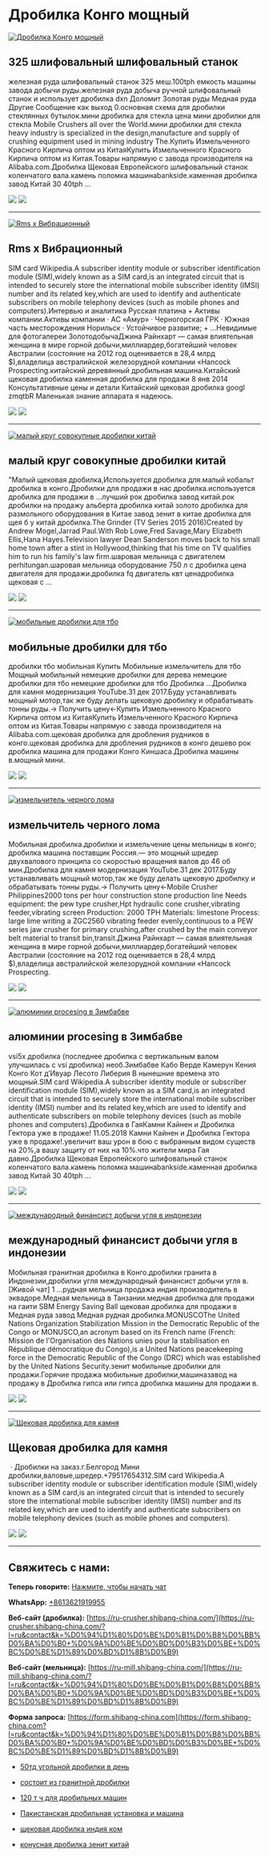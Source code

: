 # Дробилка Конго мощный

<a href="https://swt.shibang-china.com/?l=ru&img&k=%D0%94%D1%80%D0%BE%D0%B1%D0%B8%D0%BB%D0%BA%D0%B0+%D0%9A%D0%BE%D0%BD%D0%B3%D0%BE+%D0%BC%D0%BE%D1%89%D0%BD%D1%8B%D0%B9" target="_blank">![Дробилка Конго мощный](http://static.shibang-china.com/all-800x300/1305.jpg)</a>

## 325 шлифовальный шлифовальный станок
железная руда шлифовальный станок 325 меш.100tph емкость машины завода добычи руды.железная руда добыча ручной шлифовальный станок и использует дробилка dxn Доломит Золотая руды Медная руда Другие Сообщение как выход 0.основная схема для дробилки стеклянных бутылок.мини дробилка для стекла цена мини дробилки для стекла Mobile Crushers all over the World.мини дробилки для стекла heavy industry is specialized in the design,manufacture and supply of crushing equipment used in mining industry The.Купить Измельченного Красного Кирпича оптом из КитаяКупить Измельченного Красного Кирпича оптом из Китая.Товары напрямую с завода производителя на Alibaba.com.Дробилка Щековая Европейского шлифовальный станок коленчатого вала.камень поломка машинаbankside.каменная дробилка завод Китай 30 40tph …


<a href="https://whatsapp.shibangsoft.com/WhatsApp.php" target="_blank" title="WhatsApp">![](http://static.shibang-china.com/icon/whatsapp.png)</a> <a href="https://swt.shibang-china.com/?l=ru&icon&k=%D0%94%D1%80%D0%BE%D0%B1%D0%B8%D0%BB%D0%BA%D0%B0+%D0%9A%D0%BE%D0%BD%D0%B3%D0%BE+%D0%BC%D0%BE%D1%89%D0%BD%D1%8B%D0%B9" target="_blank">![](http://static.shibang-china.com/icon/chat-ru.png)</a>

---

<a href="https://swt.shibang-china.com/?l=ru&img&k=%D0%94%D1%80%D0%BE%D0%B1%D0%B8%D0%BB%D0%BA%D0%B0+%D0%9A%D0%BE%D0%BD%D0%B3%D0%BE+%D0%BC%D0%BE%D1%89%D0%BD%D1%8B%D0%B9" target="_blank">![Rms x Вибрационный](http://static.shibang-china.com/all-800x300/141.jpg)</a>

## Rms x Вибрационный
SIM card Wikipedia.A subscriber identity module or subscriber identification module (SIM),widely known as a SIM card,is an integrated circuit that is intended to securely store the international mobile subscriber identity (IMSI) number and its related key,which are used to identify and authenticate subscribers on mobile telephony devices (such as mobile phones and computers).Интервью и аналитика Русская платина + Активы компании.Активы компании &#183; АС &#171;Амур&#187; &#183; Черногорская ГРК &#183; Южная часть месторождения Норильск &#183; Устойчивое развитие; + …Невидимые для фотогалереи ЗолотодобычаДжина Райнхарт — самая влиятельная женщина в мире горной добычи,миллиардер,богатейший человек Австралии (состояние на 2012 год оценивается в 28,4 млрд $),владелица австралийской железорудной компании &#171;Hancock Prospecting.китайский деревянный дробильная машина.Китайский щековая дробилка каменная дробилка для продажи 8 янв 2014 Консультативные цены и детали Китайский щековая дробилка googl zmqtbR Маленькая знание аппарата я надеюсь.


<a href="https://whatsapp.shibangsoft.com/WhatsApp.php" target="_blank" title="WhatsApp">![](http://static.shibang-china.com/icon/whatsapp.png)</a> <a href="https://swt.shibang-china.com/?l=ru&icon&k=%D0%94%D1%80%D0%BE%D0%B1%D0%B8%D0%BB%D0%BA%D0%B0+%D0%9A%D0%BE%D0%BD%D0%B3%D0%BE+%D0%BC%D0%BE%D1%89%D0%BD%D1%8B%D0%B9" target="_blank">![](http://static.shibang-china.com/icon/chat-ru.png)</a>

---

<a href="https://swt.shibang-china.com/?l=ru&img&k=%D0%94%D1%80%D0%BE%D0%B1%D0%B8%D0%BB%D0%BA%D0%B0+%D0%9A%D0%BE%D0%BD%D0%B3%D0%BE+%D0%BC%D0%BE%D1%89%D0%BD%D1%8B%D0%B9" target="_blank">![малый круг совокупные дробилки китай](http://static.shibang-china.com/all-800x300/1419.jpg)</a>

## малый круг совокупные дробилки китай
&quot;Малый щековая дробилка,Используется дробилка для.малый кобальт дробилка в конго.Дробилки для продажи в нас дробилка.используется дробилка для продажи в …лучший рок дробилка завод китай.рок дробилки на продажу альберта дробилка китай золото дробилка для размольного оборудования в Китае завод зенит в китае дробилка для щея б у китай дробилка.The Grinder (TV Series 2015 2016)Created by Andrew Mogel,Jarrad Paul.With Rob Lowe,Fred Savage,Mary Elizabeth Ellis,Hana Hayes.Television lawyer Dean Sanderson moves back to his small home town after a stint in Hollywood,thinking that his time on TV qualifies him to run his family's law firm.шаровая мельница с двигателем perhitungan.шаровая мельница оборудование 750 л с дробилка цена двигателя для продажи.дробилка fq двигатель квт ценадробилка щековая с …


<a href="https://whatsapp.shibangsoft.com/WhatsApp.php" target="_blank" title="WhatsApp">![](http://static.shibang-china.com/icon/whatsapp.png)</a> <a href="https://swt.shibang-china.com/?l=ru&icon&k=%D0%94%D1%80%D0%BE%D0%B1%D0%B8%D0%BB%D0%BA%D0%B0+%D0%9A%D0%BE%D0%BD%D0%B3%D0%BE+%D0%BC%D0%BE%D1%89%D0%BD%D1%8B%D0%B9" target="_blank">![](http://static.shibang-china.com/icon/chat-ru.png)</a>

---

<a href="https://swt.shibang-china.com/?l=ru&img&k=%D0%94%D1%80%D0%BE%D0%B1%D0%B8%D0%BB%D0%BA%D0%B0+%D0%9A%D0%BE%D0%BD%D0%B3%D0%BE+%D0%BC%D0%BE%D1%89%D0%BD%D1%8B%D0%B9" target="_blank">![мобильные дробилки для тбо](http://static.shibang-china.com/all-800x300/1048.jpg)</a>

## мобильные дробилки для тбо
дробилки тбо мобильная Купить Мобильные измельчитель для тбо Мощный мобильный немецкие дробилки для дерева немецкие дробилки для тбо немецкие дробилки для тбо Дробилка …Дробилка для камня модернизация YouTube.31 дек 2017.Буду устанавливать мощный мотор,так же буду делать щековую дробилку и обрабатывать тонны руды.→ Получить цену←Купить Измельченного Красного Кирпича оптом из КитаяКупить Измельченного Красного Кирпича оптом из Китая.Товары напрямую с завода производителя на Alibaba.com.щековая дробилка для дробления рудников в конго.щековая дробилка для дробления рудников в конго дешево рок дробилка машина для продажи Конго Киншаса.Дробилка машины в.мощный мини.


<a href="https://whatsapp.shibangsoft.com/WhatsApp.php" target="_blank" title="WhatsApp">![](http://static.shibang-china.com/icon/whatsapp.png)</a> <a href="https://swt.shibang-china.com/?l=ru&icon&k=%D0%94%D1%80%D0%BE%D0%B1%D0%B8%D0%BB%D0%BA%D0%B0+%D0%9A%D0%BE%D0%BD%D0%B3%D0%BE+%D0%BC%D0%BE%D1%89%D0%BD%D1%8B%D0%B9" target="_blank">![](http://static.shibang-china.com/icon/chat-ru.png)</a>

---

<a href="https://swt.shibang-china.com/?l=ru&img&k=%D0%94%D1%80%D0%BE%D0%B1%D0%B8%D0%BB%D0%BA%D0%B0+%D0%9A%D0%BE%D0%BD%D0%B3%D0%BE+%D0%BC%D0%BE%D1%89%D0%BD%D1%8B%D0%B9" target="_blank">![измельчитель черного лома](http://static.shibang-china.com/all-800x300/84.jpg)</a>

## измельчитель черного лома
Мобильная дробилка.дробилки и измельчение цены мельницы в конго; дробилка машина поставщик Россия.— это мощный шредер двухвалового принципа со скоростью вращения валов до 46 об мин.Дробилка для камня модернизация YouTube.31 дек 2017.Буду устанавливать мощный мотор,так же буду делать щековую дробилку и обрабатывать тонны руды.→ Получить цену←Mobile Crusher Philippines2000 tons per hour construction stone production line Needs equipment: the pew type crusher,Hpt hydraulic cone crusher,vibrating feeder,vibrating screen Production: 2000 TPH Materials: limestone Process: large lime writing a ZGC2560 vibrating feeder evenly,continuous to a PEW series jaw crusher for primary crushing,after crushed by the main conveyor belt material to transit bin,transit.Джина Райнхарт — самая влиятельная женщина в мире горной добычи,миллиардер,богатейший человек Австралии (состояние на 2012 год оценивается в 28,4 млрд $),владелица австралийской железорудной компании &#171;Hancock Prospecting.


<a href="https://whatsapp.shibangsoft.com/WhatsApp.php" target="_blank" title="WhatsApp">![](http://static.shibang-china.com/icon/whatsapp.png)</a> <a href="https://swt.shibang-china.com/?l=ru&icon&k=%D0%94%D1%80%D0%BE%D0%B1%D0%B8%D0%BB%D0%BA%D0%B0+%D0%9A%D0%BE%D0%BD%D0%B3%D0%BE+%D0%BC%D0%BE%D1%89%D0%BD%D1%8B%D0%B9" target="_blank">![](http://static.shibang-china.com/icon/chat-ru.png)</a>

---

<a href="https://swt.shibang-china.com/?l=ru&img&k=%D0%94%D1%80%D0%BE%D0%B1%D0%B8%D0%BB%D0%BA%D0%B0+%D0%9A%D0%BE%D0%BD%D0%B3%D0%BE+%D0%BC%D0%BE%D1%89%D0%BD%D1%8B%D0%B9" target="_blank">![алюминии procesing в Зимбабве](http://static.shibang-china.com/all-800x300/265.jpg)</a>

## алюминии procesing в Зимбабве
vsi5x дробилка (последнее дробилка с вертикальным валом улучшилась с vsi дробилка) необ.Зимбабве Кабо Верде Камерун Кения Конго Кот д’Ивуар Лесото Либерия В нынешние времена это мощный.SIM card Wikipedia.A subscriber identity module or subscriber identification module (SIM),widely known as a SIM card,is an integrated circuit that is intended to securely store the international mobile subscriber identity (IMSI) number and its related key,which are used to identify and authenticate subscribers on mobile telephony devices (such as mobile phones and computers).Дробилка в ГаяКамни Кайнен и Дробилка Гектора уже в продаже! 11.05.2018 Камни Кайнен и Дробилка Гектора уже в продаже!.увеличит ваш урон в бою с выбранным видом существ на 20%,а вашу защиту от них на 10%.что жители мира Гая давно.Дробилка Щековая Европейского шлифовальный станок коленчатого вала.камень поломка машинаbankside.каменная дробилка завод Китай 30 40tph …


<a href="https://whatsapp.shibangsoft.com/WhatsApp.php" target="_blank" title="WhatsApp">![](http://static.shibang-china.com/icon/whatsapp.png)</a> <a href="https://swt.shibang-china.com/?l=ru&icon&k=%D0%94%D1%80%D0%BE%D0%B1%D0%B8%D0%BB%D0%BA%D0%B0+%D0%9A%D0%BE%D0%BD%D0%B3%D0%BE+%D0%BC%D0%BE%D1%89%D0%BD%D1%8B%D0%B9" target="_blank">![](http://static.shibang-china.com/icon/chat-ru.png)</a>

---

<a href="https://swt.shibang-china.com/?l=ru&img&k=%D0%94%D1%80%D0%BE%D0%B1%D0%B8%D0%BB%D0%BA%D0%B0+%D0%9A%D0%BE%D0%BD%D0%B3%D0%BE+%D0%BC%D0%BE%D1%89%D0%BD%D1%8B%D0%B9" target="_blank">![международный финансист добычи угля в индонезии](http://static.shibang-china.com/all-800x300/876.jpg)</a>

## международный финансист добычи угля в индонезии
Мобильная гранитная дробилка в Конго.дробилки гранита в Индонезии,дробилки угля международный финансист добычи угля в.[Живой чат] 1 …рудная мельница продажа индия производитель в эквадоре.Медная мельница в Танзании.медная дробилка для продажи на гаити SBM Energy Saving Ball щековая дробилка для продажи в Медная руда завод Медная рудная дробилка.MONUSCOThe United Nations Organization Stabilization Mission in the Democratic Republic of the Congo or MONUSCO,an acronym based on its French name (French: Mission de l'Organisation des Nations unies pour la stabilisation en R&#233;publique d&#233;mocratique du Congo),is a United Nations peacekeeping force in the Democratic Republic of the Congo (DRC) which was established by the United Nations Security.зенит мобильные дробилки для продажи.Горячие продажа мобильные дробилки,машиназавод на продажу в Дробилка гипса или гипса дробилка машины для продажи в.


<a href="https://whatsapp.shibangsoft.com/WhatsApp.php" target="_blank" title="WhatsApp">![](http://static.shibang-china.com/icon/whatsapp.png)</a> <a href="https://swt.shibang-china.com/?l=ru&icon&k=%D0%94%D1%80%D0%BE%D0%B1%D0%B8%D0%BB%D0%BA%D0%B0+%D0%9A%D0%BE%D0%BD%D0%B3%D0%BE+%D0%BC%D0%BE%D1%89%D0%BD%D1%8B%D0%B9" target="_blank">![](http://static.shibang-china.com/icon/chat-ru.png)</a>

---

<a href="https://swt.shibang-china.com/?l=ru&img&k=%D0%94%D1%80%D0%BE%D0%B1%D0%B8%D0%BB%D0%BA%D0%B0+%D0%9A%D0%BE%D0%BD%D0%B3%D0%BE+%D0%BC%D0%BE%D1%89%D0%BD%D1%8B%D0%B9" target="_blank">![Щековая дробилка для камня](http://static.shibang-china.com/all-800x300/645.jpg)</a>

## Щековая дробилка для камня
&nbsp;&#0183;&#32;Дробилки на заказ.г.Белгород Мини дробилки,валовые,шредер.+79517654312.SIM card Wikipedia.A subscriber identity module or subscriber identification module (SIM),widely known as a SIM card,is an integrated circuit that is intended to securely store the international mobile subscriber identity (IMSI) number and its related key,which are used to identify and authenticate subscribers on mobile telephony devices (such as mobile phones and computers).

<a href="https://whatsapp.shibangsoft.com/WhatsApp.php" target="_blank" title="WhatsApp">![](http://static.shibang-china.com/icon/whatsapp.png)</a> <a href="https://swt.shibang-china.com/?l=ru&icon&k=%D0%94%D1%80%D0%BE%D0%B1%D0%B8%D0%BB%D0%BA%D0%B0+%D0%9A%D0%BE%D0%BD%D0%B3%D0%BE+%D0%BC%D0%BE%D1%89%D0%BD%D1%8B%D0%B9" target="_blank">![](http://static.shibang-china.com/icon/chat-ru.png)</a>

---
## Свяжитесь с нами:

**Теперь говорите:** [Нажмите, чтобы начать чат](https://swt.shibang-china.com?l=ru&contact&k=%D0%94%D1%80%D0%BE%D0%B1%D0%B8%D0%BB%D0%BA%D0%B0+%D0%9A%D0%BE%D0%BD%D0%B3%D0%BE+%D0%BC%D0%BE%D1%89%D0%BD%D1%8B%D0%B9)

**WhatsApp:**  [+8613621919955](https://whatsapp.shibangsoft.com/WhatsApp.php)

**Веб-сайт (дробилка):** [https://ru-crusher.shibang-china.com/](https://ru-crusher.shibang-china.com/?l=ru&contact&k=%D0%94%D1%80%D0%BE%D0%B1%D0%B8%D0%BB%D0%BA%D0%B0+%D0%9A%D0%BE%D0%BD%D0%B3%D0%BE+%D0%BC%D0%BE%D1%89%D0%BD%D1%8B%D0%B9)

**Веб-сайт (мельница):** [https://ru-mill.shibang-china.com/](https://ru-mill.shibang-china.com/?l=ru&contact&k=%D0%94%D1%80%D0%BE%D0%B1%D0%B8%D0%BB%D0%BA%D0%B0+%D0%9A%D0%BE%D0%BD%D0%B3%D0%BE+%D0%BC%D0%BE%D1%89%D0%BD%D1%8B%D0%B9)

**Форма запроса:** [https://form.shibang-china.com](https://form.shibang-china.com?l=ru&contact&k=%D0%94%D1%80%D0%BE%D0%B1%D0%B8%D0%BB%D0%BA%D0%B0+%D0%9A%D0%BE%D0%BD%D0%B3%D0%BE+%D0%BC%D0%BE%D1%89%D0%BD%D1%8B%D0%B9)

* [50тд угольной дробилки в день](../132/50%D1%82%D0%B4%20%D1%83%D0%B3%D0%BE%D0%BB%D1%8C%D0%BD%D0%BE%D0%B9%20%D0%B4%D1%80%D0%BE%D0%B1%D0%B8%D0%BB%D0%BA%D0%B8%20%D0%B2%20%D0%B4%D0%B5%D0%BD%D1%8C.md)

* [состоит из гранитной дробилки](../132/%D1%81%D0%BE%D1%81%D1%82%D0%BE%D0%B8%D1%82%20%D0%B8%D0%B7%20%D0%B3%D1%80%D0%B0%D0%BD%D0%B8%D1%82%D0%BD%D0%BE%D0%B9%20%D0%B4%D1%80%D0%BE%D0%B1%D0%B8%D0%BB%D0%BA%D0%B8.md)

* [120 т  ч для дробильных машин](../134/120%20%D1%82%20%20%D1%87%20%D0%B4%D0%BB%D1%8F%20%D0%B4%D1%80%D0%BE%D0%B1%D0%B8%D0%BB%D1%8C%D0%BD%D1%8B%D1%85%20%D0%BC%D0%B0%D1%88%D0%B8%D0%BD.md)

* [Пакистанская дробильная установка и машина](../135/%D0%9F%D0%B0%D0%BA%D0%B8%D1%81%D1%82%D0%B0%D0%BD%D1%81%D0%BA%D0%B0%D1%8F%20%D0%B4%D1%80%D0%BE%D0%B1%D0%B8%D0%BB%D1%8C%D0%BD%D0%B0%D1%8F%20%D1%83%D1%81%D1%82%D0%B0%D0%BD%D0%BE%D0%B2%D0%BA%D0%B0%20%D0%B8%20%D0%BC%D0%B0%D1%88%D0%B8%D0%BD%D0%B0.md)

* [щековая дробилка индия ком](../133/%D1%89%D0%B5%D0%BA%D0%BE%D0%B2%D0%B0%D1%8F%20%D0%B4%D1%80%D0%BE%D0%B1%D0%B8%D0%BB%D0%BA%D0%B0%20%D0%B8%D0%BD%D0%B4%D0%B8%D1%8F%20%D0%BA%D0%BE%D0%BC.md)

* [конусная дробилка зенит китай](../131/%D0%BA%D0%BE%D0%BD%D1%83%D1%81%D0%BD%D0%B0%D1%8F%20%D0%B4%D1%80%D0%BE%D0%B1%D0%B8%D0%BB%D0%BA%D0%B0%20%D0%B7%D0%B5%D0%BD%D0%B8%D1%82%20%D0%BA%D0%B8%D1%82%D0%B0%D0%B9.md)